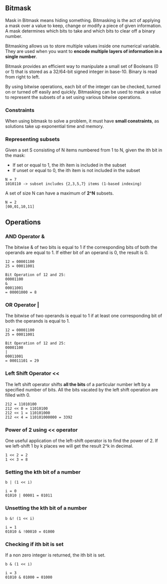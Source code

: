 ## Bitmask

Mask in Bitmask means hiding something. Bitmasking is the act of applying a mask over a value to keep, change or modify a piece of given information. A mask determines which bits to take and which bits to clear off a binary number.

Bitmasking allows us to store multiple values inside one numerical variable. They are used when you want to **encode multiple layers of information in a single number**.

Bitmask provides an efficient way to manipulate a small set of Booleans (0 or 1) that is stored as a 32/64-bit signed integer in base-10. Binary is read from right to left.

By using bitwise operations, each bit of the integer can be checked, turned on or turned off easily and quickly. Bitmasking can be used to mask a value to represent the subsets of a set using various bitwise operations.

### Constraints

When using bitmask to solve a problem, it must have **small constraints**, as solutions take up exponential time and memory.

### Representing subsets

Given a set S consisting of N items numbered from 1 to N, given the ith bit in the mask:

- If set or equal to 1, the ith item is included in the subset
- If unset or equal to 0, the ith item is not included in the subset

```
N = 7
1010110 -> subset includes {2,3,5,7} items (1-based indexing)
```

A set of size N can have a maximum of **2^N** subsets.

```
N = 2
[00,01,10,11]
```

## Operations

### AND Operator &

The bitwise & of two bits is equal to 1 if the corresponding bits of both the operands are equal to 1. If either bit of an operand is 0, the result is 0.

```
12 = 00001100
25 = 00011001

Bit Operation of 12 and 25:
00001100
&
00011001
= 00001000 = 8
```

### OR Operator |

The bitwise of two operands is equal to 1 if at least one corresponding bit of both the operands is equal to 1.

```
12 = 00001100
25 = 00011001

Bit Operation of 12 and 25:
00001100
|
00011001
= 00011101 = 29
```

### Left Shift Operator <<

The left shift operator shifts **all the bits** of a particular number left by a specified number of bits. All the bits vacated by the left shift operation are filled with 0.

```
212 = 11010100
212 << 0 = 11010100
212 << 1 = 110101000
212 << 4 = 110101000000 = 3392
```

### Power of 2 using << operator

One useful application of the left-shift operator is to find the power of 2. If we left-shift 1 by k places we will get the result 2^k in decimal.

```
1 << 2 = 2
1 << 3 = 8
```

### Setting the kth bit of a number

```
b | (1 << i)

i = 0
01010 | 00001 = 01011
```

### Unsetting the kth bit of a number

```
b &! (1 << i)

i = 1
01010 & !00010 = 01000
```

### Checking if ith bit is set

If a non zero integer is returned, the ith bit is set.

```
b & (1 << i)

i = 3
01010 & 01000 = 01000
```

